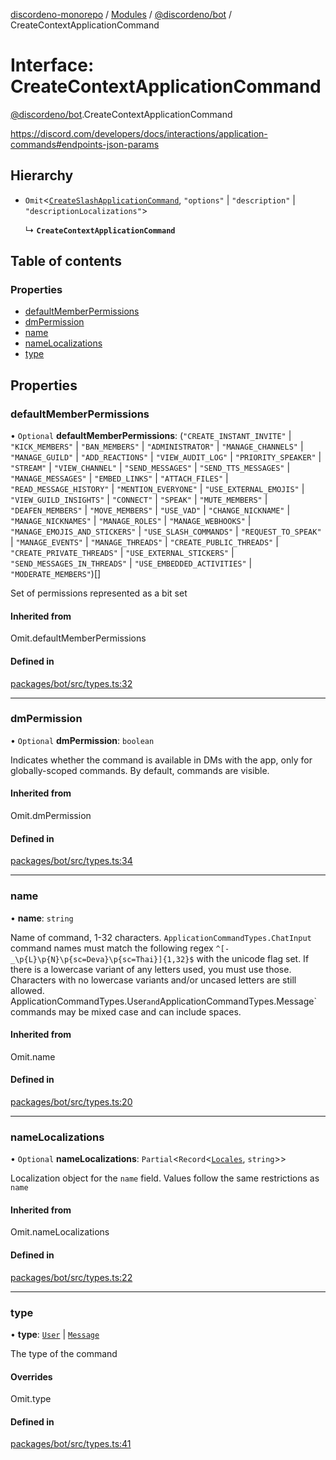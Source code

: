 [discordeno-monorepo](../README.md) / [Modules](../modules.md) / [@discordeno/bot](../modules/discordeno_bot.md) / CreateContextApplicationCommand

# Interface: CreateContextApplicationCommand

[@discordeno/bot](../modules/discordeno_bot.md).CreateContextApplicationCommand

https://discord.com/developers/docs/interactions/application-commands#endpoints-json-params

## Hierarchy

- `Omit`<[`CreateSlashApplicationCommand`](discordeno_bot.CreateSlashApplicationCommand.md), `"options"` \| `"description"` \| `"descriptionLocalizations"`\>

  ↳ **`CreateContextApplicationCommand`**

## Table of contents

### Properties

- [defaultMemberPermissions](discordeno_bot.CreateContextApplicationCommand.md#defaultmemberpermissions)
- [dmPermission](discordeno_bot.CreateContextApplicationCommand.md#dmpermission)
- [name](discordeno_bot.CreateContextApplicationCommand.md#name)
- [nameLocalizations](discordeno_bot.CreateContextApplicationCommand.md#namelocalizations)
- [type](discordeno_bot.CreateContextApplicationCommand.md#type)

## Properties

### defaultMemberPermissions

• `Optional` **defaultMemberPermissions**: (`"CREATE_INSTANT_INVITE"` \| `"KICK_MEMBERS"` \| `"BAN_MEMBERS"` \| `"ADMINISTRATOR"` \| `"MANAGE_CHANNELS"` \| `"MANAGE_GUILD"` \| `"ADD_REACTIONS"` \| `"VIEW_AUDIT_LOG"` \| `"PRIORITY_SPEAKER"` \| `"STREAM"` \| `"VIEW_CHANNEL"` \| `"SEND_MESSAGES"` \| `"SEND_TTS_MESSAGES"` \| `"MANAGE_MESSAGES"` \| `"EMBED_LINKS"` \| `"ATTACH_FILES"` \| `"READ_MESSAGE_HISTORY"` \| `"MENTION_EVERYONE"` \| `"USE_EXTERNAL_EMOJIS"` \| `"VIEW_GUILD_INSIGHTS"` \| `"CONNECT"` \| `"SPEAK"` \| `"MUTE_MEMBERS"` \| `"DEAFEN_MEMBERS"` \| `"MOVE_MEMBERS"` \| `"USE_VAD"` \| `"CHANGE_NICKNAME"` \| `"MANAGE_NICKNAMES"` \| `"MANAGE_ROLES"` \| `"MANAGE_WEBHOOKS"` \| `"MANAGE_EMOJIS_AND_STICKERS"` \| `"USE_SLASH_COMMANDS"` \| `"REQUEST_TO_SPEAK"` \| `"MANAGE_EVENTS"` \| `"MANAGE_THREADS"` \| `"CREATE_PUBLIC_THREADS"` \| `"CREATE_PRIVATE_THREADS"` \| `"USE_EXTERNAL_STICKERS"` \| `"SEND_MESSAGES_IN_THREADS"` \| `"USE_EMBEDDED_ACTIVITIES"` \| `"MODERATE_MEMBERS"`)[]

Set of permissions represented as a bit set

#### Inherited from

Omit.defaultMemberPermissions

#### Defined in

[packages/bot/src/types.ts:32](https://github.com/deepsarda/discordeno/blob/c6dc30bb/packages/bot/src/types.ts#L32)

---

### dmPermission

• `Optional` **dmPermission**: `boolean`

Indicates whether the command is available in DMs with the app, only for globally-scoped commands. By default, commands are visible.

#### Inherited from

Omit.dmPermission

#### Defined in

[packages/bot/src/types.ts:34](https://github.com/deepsarda/discordeno/blob/c6dc30bb/packages/bot/src/types.ts#L34)

---

### name

• **name**: `string`

Name of command, 1-32 characters.
`ApplicationCommandTypes.ChatInput` command names must match the following regex `^[-_\p{L}\p{N}\p{sc=Deva}\p{sc=Thai}]{1,32}$` with the unicode flag set.
If there is a lowercase variant of any letters used, you must use those.
Characters with no lowercase variants and/or uncased letters are still allowed.
ApplicationCommandTypes.User`and`ApplicationCommandTypes.Message` commands may be mixed case and can include spaces.

#### Inherited from

Omit.name

#### Defined in

[packages/bot/src/types.ts:20](https://github.com/deepsarda/discordeno/blob/c6dc30bb/packages/bot/src/types.ts#L20)

---

### nameLocalizations

• `Optional` **nameLocalizations**: `Partial`<`Record`<[`Locales`](../enums/discordeno_bot.Locales.md), `string`\>\>

Localization object for the `name` field. Values follow the same restrictions as `name`

#### Inherited from

Omit.nameLocalizations

#### Defined in

[packages/bot/src/types.ts:22](https://github.com/deepsarda/discordeno/blob/c6dc30bb/packages/bot/src/types.ts#L22)

---

### type

• **type**: [`User`](../enums/discordeno_bot.ApplicationCommandTypes.md#user) \| [`Message`](../enums/discordeno_bot.ApplicationCommandTypes.md#message)

The type of the command

#### Overrides

Omit.type

#### Defined in

[packages/bot/src/types.ts:41](https://github.com/deepsarda/discordeno/blob/c6dc30bb/packages/bot/src/types.ts#L41)
